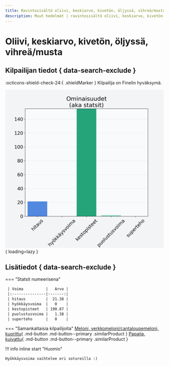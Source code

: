 ```yaml
---
title: Ravintosisältö oliivi, keskiarvo, kivetön, öljyssä, vihreä/musta
description: Muut hedelmät | ravintosisältö oliivi, keskiarvo, kivetön, öljyssä, vihreä/musta
---
```


# Oliivi, keskiarvo, kivetön, öljyssä, vihreä/musta


## Kilpailijan tiedot { data-search-exclude }

:octicons-shield-check-24:{ .shieldMarker } Kilpailija on Finelin hyväksymä.

![Oliivi, keskiarvo, kivetön, öljyssä, vihreä/musta](./images/oliivi-keskiarvo-kiveton-oljyssa-vihrea-musta.png){ loading=lazy }

## Lisätiedot { data-search-exclude }
=== "Statsit numeerisena"

     | Voima          |   Arvo |
     |:---------------|-------:|
     | hitaus         |  21.38 |
     | hyökkäysvoima  |   0    |
     | kestopisteet   | 190.87 |
     | puolustusvoima |   1.38 |
     | superteho      |   0    |

=== "Samankaltaisia kilpailijoita"
    [Meloni, verkkomeloni/cantaloupemeloni, kuorittu](/meloni-verkkomeloni-cantaloupemeloni-kuorittu){ .md-button .md-button--primary .similarProduct }
    [Papaija, kuivattu](/papaija-kuivattu){ .md-button .md-button--primary .similarProduct }

!!! info inline start "Huomio"

    Hyökkäysvoima vaihtelee eri sotureilla :)
